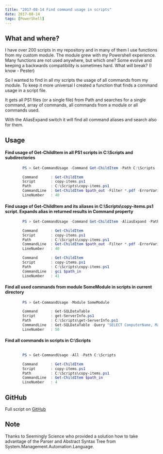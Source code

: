 ```yaml
---
title: "2017-08-14 Find command usage in scripts"
date: 2017-08-14
tags: [PowerShell]
---
```


## What and where?
I have over 200 scripts in my repository and in many of them I use functions from my custom module.
The module grew with my Powershell experience.
Many functions are not used anywhere, but which one?
Some evolve and keeping a backwards compatibility is sometimes hard. What will break? (I know - Pester)

So I wanted to find in all my scripts the usage of all commands from my module.
To keep it more universal I created a function that finds a command usage in a script file.

   It gets all PS1 files (or a single file) from Path and searches for a single command, array of commands, all commands from a module or all commands used.

   With the AliasExpand switch it will find all command aliases and search also for them.

## Usage

#### Find usage of Get-ChildItem in all PS1 scripts in C:\Scripts and subdirectories
```powershell
		PS > Get-CommandUsage -Command Get-ChildItem -Path C:\Scripts -Recurse
		
		Command      : Get-ChildItem
		Script       : copy-items.ps1
		Path         : C:\Scripts\copy-items.ps1
		CommandLine  : Get-ChildItem $path_out -Filter *.pdf -ErrorVariable +my_error
		LineNumber   : 40
```
#### Find usage of Get-ChildItem and its aliases in C:\Scripts\copy-items.ps1 script. Expands alias in returned results in Command property
```powershell
		PS > Get-CommandUsage -Command Get-ChildItem -AliasExpand -Path C:\Scripts\copy-items.ps1 
		
		Command      : Get-ChildItem
		Script       : copy-items.ps1
		Path         : C:\Scripts\copy-items.ps1
		CommandLine  : Get-ChildItem $path_out -Filter *.pdf -ErrorVariable +my_error
		LineNumber   : 40
		
		Command      : Get-ChildItem
		Script       : copy-items.ps1
		Path         : C:\Scripts\copy-items.ps1
		CommandLine  : gci $path_in 
		LineNumber   : 41	
```
#### Find all used commands from module SomeModule in scripts in current directory
```powershell
		PS > Get-CommandUsage -Module SomeModule
		
		Command      : Get-SQLDataTable
		Script       : get-ServerInfo.ps1
		Path         : C:\Scripts\get-ServerInfo.ps1
		CommandLine  : Get-SQLDataTable -Query "SELECT ComputerName, Max(TimeCreated) as MaxDate from ServerLogs group by ComputerName"
		LineNumber   : 50		
```
#### Find all commands in scripts in C:\Scripts
```powershell

		PS > Get-CommandUsage -All -Path C:\Scripts
		
		Command      : Get-ChildItem
		Script       : copy-items.ps1
		Path         : C:\Scripts\copy-items.ps1
		CommandLine  : Get-ChildItem $path_in 
		LineNumber   : 4		
```
## GitHub
Full script on [GitHub](https://github.com/amnich/Get-CommandUsage)

## Note
Thanks to Seemingly Science who provided a solution how to take advantage of the Parser and Abstract Syntax Tree from System.Management.Automation.Language.


